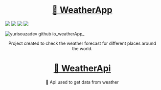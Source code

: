 <a href="[[https://pt-br.reactjs.org/](https://www.weatherapi.com/)](https://yurisouzadev.github.io/weatherApp/)"><h1 align="center">🔗 WeatherApp</h1></a>

<div display="flex">
  <img src="https://img.shields.io/badge/HTML5-E34F26?style=for-the-badge&logo=html5&logoColor=white" />
  <img src="https://img.shields.io/badge/CSS3-1572B6?style=for-the-badge&logo=css3&logoColor=white" />
  <img src="https://img.shields.io/badge/JavaScript-F7DF1E?style=for-the-badge&logo=javascript&logoColor=black" />
  <img src="https://img.shields.io/badge/Git-E34F26?style=for-the-badge&logo=git&logoColor=white" />
</div>



![yurisouzadev github io_weatherApp_](https://github.com/YuriSouzaDev/weatherApp/assets/121251814/ee4c8ad3-4be4-4be0-8ae5-2686bfef118b)



<p align="center">Project created to check the weather forecast for different places around the world.</p>

<h1 align="center">
    <a href="[https://pt-br.reactjs.org/](https://www.weatherapi.com/)">🔗 WeatherApi</a>
</h1>
<p align="center">🚀 Api used to get data from weather</p>
